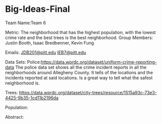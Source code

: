 # Big-Ideas-Final

Team Name:Team 6

Metric: The neighborhood that has the highest population, with the lowest crime rate and the best trees is the best neighborhood.
Group Members:
Justin Booth, 
Isaac Bredbenner,
Kevin Fung

Emails:
JDB201@pitt.edu
IEB7@pitt.edu


Data Sets:
Police:https://data.wprdc.org/dataset/uniform-crime-reporting-data
The police data set shows all the crime incident reports in all the neighborhoods around Allegheny County. It tells of the locations and the incidents reported at said locations. Is a great way to tell what the safest neighborhood is.

Trees: https://data.wprdc.org/dataset/city-trees/resource/1515a93c-73e3-4425-9b35-1cd11b2196da

Population:



Abstract:
